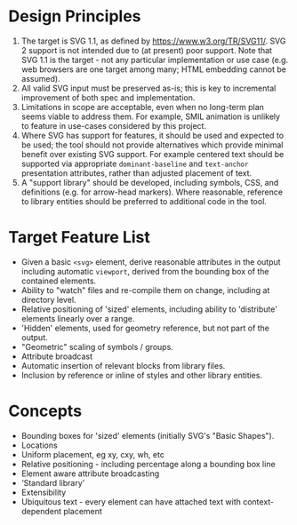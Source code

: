 # Design Principles

1. The target is SVG 1.1, as defined by https://www.w3.org/TR/SVG11/. SVG 2 support is not intended due to (at present) poor support. Note that SVG 1.1 is the target - not any particular implementation or use case (e.g. web browsers are one target among many; HTML embedding cannot be assumed).
2. All valid SVG input must be preserved as-is; this is key to incremental improvement of both spec and implementation.
3. Limitations in scope are acceptable, even when no long-term plan seems viable to address them. For example, SMIL animation is unlikely to feature in use-cases considered by this project.
4. Where SVG has support for features, it should be used and expected to be used; the tool should not provide alternatives which provide minimal benefit over existing SVG support. For example centered text should be supported via appropriate `dominant-baseline` and `text-anchor` presentation attributes, rather than adjusted placement of text.
5. A "support library" should be developed, including symbols, CSS, and definitions (e.g. for arrow-head markers). Where reasonable, reference to library entities should be preferred to additional code in the tool.

# Target Feature List
* Given a basic `<svg>` element, derive reasonable attributes in the output including automatic `viewport`, derived from the bounding box of the contained elements.
* Ability to "watch" files and re-compile them on change, including at directory level.
* Relative positioning of 'sized' elements, including ability to 'distribute' elements linearly over a range.
* 'Hidden' elements, used for geometry reference, but not part of the output.
* "Geometric" scaling of symbols / groups.
* Attribute broadcast
* Automatic insertion of relevant blocks from library files.
* Inclusion by reference or inline of styles and other library entities.

# Concepts
* Bounding boxes for 'sized' elements (initially SVG's "Basic Shapes").
* Locations
* Uniform placement, eg xy, cxy, wh, etc
* Relative positioning - including percentage along a bounding box line
* Element aware attribute broadcasting
* ‘Standard library’
* Extensibility
* Ubiquitous text - every element can have attached text with context-dependent placement
